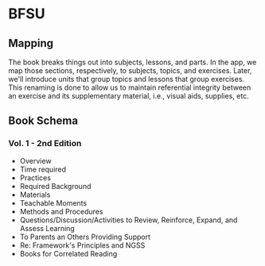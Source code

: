 # BFSU

## Mapping

The book breaks things out into subjects, lessons, and parts. In the app, we map
those sections, respectively, to subjects, topics, and exercises. Later, we'll
introduce units that group topics and lessons that group exercises. This
renaming is done to allow us to maintain referential integrity between an
exercise and its supplementary material, i.e., visual aids, supplies, etc.

## Book Schema

### Vol. 1 - 2nd Edition

* Overview
* Time required
* Practices
* Required Background
* Materials
* Teachable Moments
* Methods and Procedures
* Questions/Discussion/Activities to Review, Reinforce, Expand, and Assess
  Learning
* To Parents an Others Providing Support
* Re: Framework's Principles and NGSS
* Books for Correlated Reading
